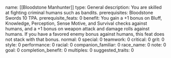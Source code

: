 name: [[Bloodstone Manhunter]]
type: General
description: You are skilled at fighting criminal humans such as bandits.
prerequisites: Bloodstone Swords 10 TPA.
prerequisite_feats: 0
benefit: You gain a +1 bonus on Bluff, Knowledge, Perception, Sense Motive, and Survival checks against humans, and a +1 bonus on weapon attack and damage rolls against humans. If you have a favored enemy bonus against humans, this feat does not stack with that bonus.
normal: 0
special: 0
teamwork: 0
critical: 0
grit: 0
style: 0
performance: 0
racial: 0
companion_familiar: 0
race_name: 0
note: 0
goal: 0
completion_benefit: 0
multiples: 0
suggested_traits: 0
